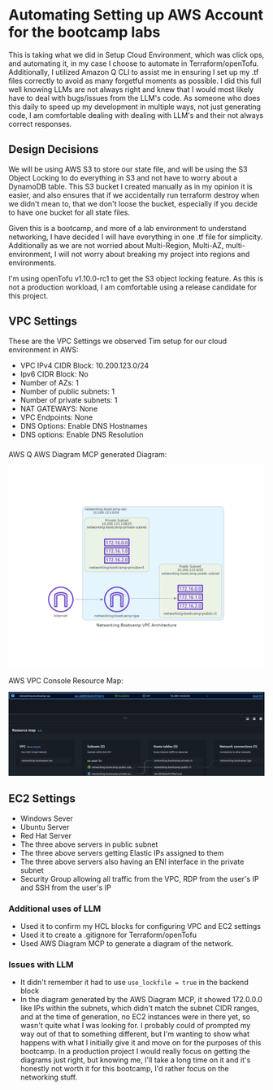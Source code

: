 # Automating Setting up AWS Account for the bootcamp labs

This is taking what we did in Setup Cloud Environment, which was click ops, and automating it, in my case I choose to automate in Terraform/openTofu. Additionally, I utilized Amazon Q CLI to assist me in ensuring I set up my .tf files correctly to avoid as many forgetful moments as possible. I did this full well knowing LLMs are not always right and knew that I would most likely have to deal with bugs/issues from the LLM's code. As someone who does this daily to speed up my development in multiple ways, not just generating code, I am comfortable dealing with dealing with LLM's and their not always correct responses.


## Design Decisions

We will be using AWS S3 to store our state file, and will be using the S3 Object Locking to do everything in S3 and not have to worry about a DynamoDB table. This S3 bucket I created manually as in my opinion it is easier, and also ensures that if we accidentally run terraform destroy when we didn't mean to, that we don't loose the bucket, especially if you decide to have one bucket for all state files.

Given this is a bootcamp, and more of a lab environment to understand networking, I have decided I will have everything in one .tf file for simplicity. Additionally as we are not worried about Multi-Region, Multi-AZ, multi-environment, I will not worry about breaking my project into regions and environments.

I'm using openTofu v1.10.0-rc1 to get the S3 object locking feature. As this is not a production workload, I am comfortable using a release candidate for this project.

## VPC Settings

These are the VPC Settings we observed Tim setup for our cloud environment in AWS:

- VPC IPv4 CIDR Block: 10.200.123.0/24
- Ipv6 CIDR Block: No
- Number of AZs: 1
- Number of public subnets: 1
- Number of private subnets: 1
- NAT GATEWAYS: None
- VPC Endpoints: None
- DNS Options: Enable DNS Hostnames
- DNS options: Enable DNS Resolution

###

AWS Q AWS Diagram MCP generated Diagram:

![](assets/networking-bootcamp-vpc-diagram.png)

AWS VPC Console Resource Map:

![](assets/aws-vpc-resource-map.png)



## EC2 Settings

- Windows Sever
- Ubuntu Server
- Red Hat Server
- The three above servers in public subnet
- The three above servers getting Elastic IPs assigned to them
- The three above servers also having an ENI interface in the private subnet
- Security Group allowing all traffic from the VPC, RDP from the user's IP and SSH from the user's IP

### Additional uses of LLM

- Used it to confirm my HCL blocks for configuring VPC and EC2 settings
- Used it to create a .gitignore for Terraform/openTofu
- Used AWS Diagram MCP to generate a diagram of the network.


### Issues with LLM

- It didn't remember it had to use ```use_lockfile = true``` in the backend block
- In the diagram generated by the AWS Diagram MCP, it showed 172.0.0.0 like IPs within the subnets, which didn't match the subnet CIDR ranges, and at the time of generation, no EC2 instances were in there yet, so wasn't quite what I was looking for. I probably could of prompted my way out of that to something different, but I'm wanting to show what happens with what I initially give it and move on for the purposes of this bootcamp. In a production project I would really focus on getting the diagrams just right, but knowing me, I'll take a long time on it and it's honestly not worth it for this bootcamp, I'd rather focus on the networking stuff.